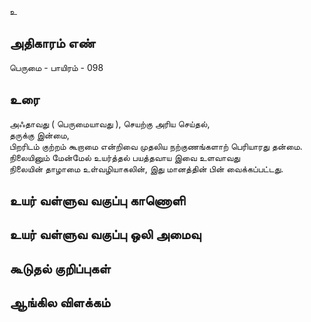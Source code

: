 உ


## அதிகாரம் எண்

பெருமை - பாயிரம் - 098 	
## உரை

அஃதாவது ( பெருமையாவது ), 
செயற்கு அரிய செய்தல்,  
தருக்கு இன்மை,  
பிறரிடம் குற்றம் கூறாமை என்றிவை முதலிய நற்குணங்களாற் பெரியாரது தன்மை.
நிலையினும் மேன்மேல் உயர்த்தல் பயத்தவாய இவை உளவாவது  
நிலையின் தாழாமை உள்வழியாகலின்,
இது மானத்தின் பின் வைக்கப்பட்டது.


## உயர் வள்ளுவ வகுப்பு காணொளி


## உயர் வள்ளுவ வகுப்பு ஒலி அமைவு 


## கூடுதல் குறிப்புகள்


## ஆங்கில விளக்கம்

